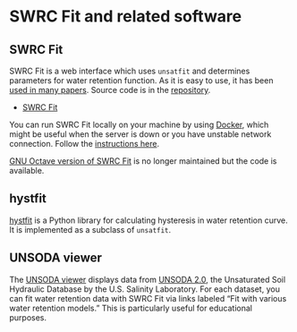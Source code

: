 # SWRC Fit and related software

## SWRC Fit
SWRC Fit is a web interface which uses `unsatfit` and determines parameters for water retention function. As it is easy to use, it has been [used in many papers](https://scholar.google.com/citations?view_op=view_citation&hl=en&user=Gs_ABawAAAAJ&citation_for_view=Gs_ABawAAAAJ:9yKSN-GCB0IC).
 Source code is in the [repository](https://github.com/sekika/unsatfit/tree/main/swrcfit).

- [SWRC Fit](https://seki.webmasters.gr.jp/swrc/)

You can run SWRC Fit locally on your machine by using [Docker](https://www.docker.com/), which might be useful when the server is down or you have unstable network connection. Follow the [instructions here](https://github.com/sekika/unsatfit/blob/main/docker/Readme.md).

[GNU Octave version of SWRC Fit](https://github.com/sekika/swrcfit/blob/master/doc/en/README.md) is no longer maintained but the code is available.

## hystfit
[hystfit](https://sekika.github.io/hystfit/) is a Python library for calculating hysteresis in water retention curve. It is implemented as a subclass of `unsatfit`.

## UNSODA viewer
The [UNSODA viewer](https://sekika.github.io/unsoda/) displays data from [UNSODA 2.0](https://doi.org/10.15482/USDA.ADC/1173246), the Unsaturated Soil Hydraulic Database by the U.S. Salinity Laboratory. For each dataset, you can fit water retention data with SWRC Fit via links labeled “Fit with various water retention models.” This is particularly useful for educational purposes.
